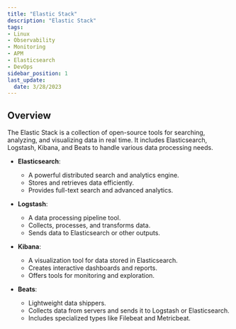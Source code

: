 ```yaml
---
title: "Elastic Stack"
description: "Elastic Stack"
tags: 
- Linux
- Observability
- Monitoring 
- APM
- Elasticsearch
- DevOps
sidebar_position: 1
last_update:
  date: 3/28/2023
---
```


## Overview 

The Elastic Stack is a collection of open-source tools for searching, analyzing, and visualizing data in real time. It includes Elasticsearch, Logstash, Kibana, and Beats to handle various data processing needs.  

- **Elasticsearch**: 
  - A powerful distributed search and analytics engine.  
  - Stores and retrieves data efficiently.  
  - Provides full-text search and advanced analytics.  

- **Logstash**: 
  - A data processing pipeline tool.  
  - Collects, processes, and transforms data.  
  - Sends data to Elasticsearch or other outputs.  

- **Kibana**: 
  - A visualization tool for data stored in Elasticsearch.  
  - Creates interactive dashboards and reports.  
  - Offers tools for monitoring and exploration.  

- **Beats**: 
  - Lightweight data shippers.  
  - Collects data from servers and sends it to Logstash or Elasticsearch.  
  - Includes specialized types like Filebeat and Metricbeat.  
